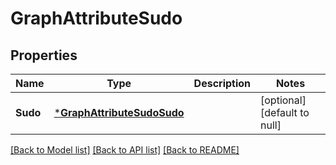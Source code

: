 # GraphAttributeSudo

## Properties
Name | Type | Description | Notes
------------ | ------------- | ------------- | -------------
**Sudo** | [***GraphAttributeSudoSudo**](GraphAttributeSudo_sudo.md) |  | [optional] [default to null]

[[Back to Model list]](../README.md#documentation-for-models) [[Back to API list]](../README.md#documentation-for-api-endpoints) [[Back to README]](../README.md)

